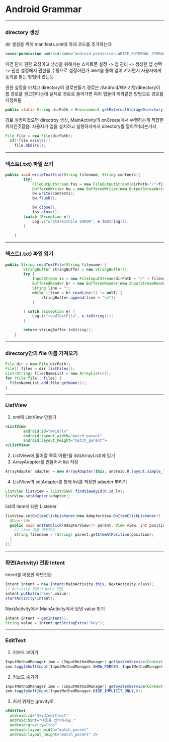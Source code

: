 # Android Grammar
***
### directory 생성
dir 생성을 위해 manifests.xml에 아래 코드를 추가하는데
```xml
<uses-permission android:name="android.permission.WRITE_EXTERNAL_STORAGE" />
```
이건 단지 권한 요청이고 생성을 위해서는 스마트폰 설정 -> 앱 관리 -> 생성한 앱 선택 -> 권한 설정에서 권한을 수동으로 설정하던가 alert을 통해 앱이 켜지면서 사용자에게 동의를 받는 방법이 있는듯

권한 설정을 마치고 directory의 경로만들기 경로는 /Android/패키지명/directory이름 경로를 권고한다는데 실제로 경로로 들어가면 여러 앱들이 위와같은 방법으로 경로를 지정해둠
```java
public static String dirPath = Environment.getExternalStorageDirectory().getAbsoluteFile() + "/Android/com.mosslife.studyapp01/temp";
```

경로 설정마쳤으면 directroy 생성, MainActivity의 onCreate에서 수행하는게 적합한 위치인것같음. 사용자가 앱을 설치하고 실행하자마자 directory를 깔아?버리는거지
```java
File file = new File(dirPath);
  if(!file.exists())
    file.mkdirs();
```
***
### 텍스트(.txt) 파일 쓰기
```java
public void writeTextFile(String filename, String contents){
        try{
            FileOutputStream fos = new FileOutputStream(dirPath+"/"+filename, true);
            BufferedWriter bw = new BufferedWriter(new OutputStreamWriter(fos));
            bw.write(contents);
            bw.flush();

            bw.close();
            fos.close();
        }catch (Exception e){
            Log.v("writeTextFile ERROR", e.toString());
        }

    }
```
***
### 텍스트(.txt) 파일 읽기
```java
public String readTextFile(String filename) {
        StringBuffer stringBuffer = new StringBuffer();
        try {
            InputStream is = new FileInputStream(dirPath + "/" + filename);
            BufferedReader br = new BufferedReader(new InputStreamReader(is));
            String line = "";
            while ((line = br.readLine()) != null) {
                stringBuffer.append(line + "\n");
            }

        } catch (Exception e) {
            Log.i("readTextFile", e.toString());
        }

        return stringBuffer.toString();
    }
```
***
### directory안의 file 이름 가져오기
```java
File dir = new File(dirPath);
File[] files = dir.listFiles();
List<String> filesNameList = new ArrayList<>();
for (File file : files) {
  filesNameList.add(file.getName());
}
```
***
### ListView

1. xml에 ListView 만들기
```xml
<ListView
        android:id="@+id/lv"
        android:layout_width="match_parent"
        android:layout_height="match_parent">
</ListView>
```
2. ListView에 들어갈 목록 이름?을 list(ArrayList)에 담기
3. ArrayAdapter를 만들어서 list 저장
```java
ArrayAdapter adapter = new ArrayAdapter(this, android.R.layout.simple_list_item_1, filesNameList);
```
4. ListView의 setAdapter를 통해 list를 저장한 adapter 뿌리기
```java
ListView listView = (ListView) findViewById(R.id.lv);
listView.setAdapter(adapter);
```

list의 item에 대한 Listener
```java
listView.setOnItemClickListener(new AdapterView.OnItemClickListener() {
  @Override
  public void onItemClick(AdapterView<?> parent, View view, int position, long id) {
    // item 이름 가져오기
    String filename = (String) parent.getItemAtPosition(position);
  }
});
```
***
### 화면(Activity) 전환 Intent
Intent를 이용한 화면전환
```java
Intent intent = new Intent(MainActivity.this, NextActivity.class);
// Activity 전환시 data 전달
intent.putExtra("key",value);
startActivity(intent);
```
NextActivity에서 MainActivity에서 보낸 value 받기
```java
Intent intent = getIntent();
String value = intent.getStringExtra("key");
```
***
### EditText
1. 키보드 보이기
```java
InputMethodManager imm = (InputMethodManager) getSystemService(Context.INPUT_METHOD_SERVICE);
imm.toggleSoftInput(InputMethodManager.SHOW_FORCED, InputMethodManager.HIDE_IMPLICIT_ONLY);
```
2. 키보드 숨기기
```java
InputMethodManager imm = (InputMethodManager) getSystemService(Context.INPUT_METHOD_SERVICE);
imm.toggleSoftInput(InputMethodManager.HIDE_IMPLICIT_ONLY,0);
```
3. 커서 위치는 gravity로
```xml
<EditText
  android:id="@+id/edittext"
  android:hint="내용을 입력하세요."
  android:gravity="top"
  android:layout_width="match_parent"
  android:layout_height="match_parent" />
```
